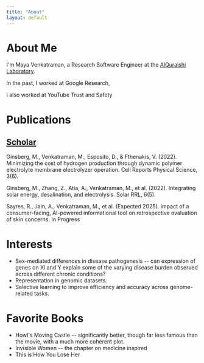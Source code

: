 ```yaml
---
title: "About"
layout: default
---
```


# About Me

I'm Maya Venkatraman, a Research Software Engineer at the [AlQuraishi Laboratory](https://www.aqlab.io/). 

In the past, I worked at Google Research,

I also worked at YouTube Trust and Safety

# Publications

## [Scholar](https://scholar.google.com/citations?user=NaZR814AAAAJ&hl=en&oi=ao)

Ginsberg, M., Venkatraman, M., Esposito, D., & Fthenakis, V. (2022). Minimizing the cost of hydrogen production through dynamic polymer electrolyte membrane electrolyzer operation. Cell Reports Physical Science, 3(6). 

Ginsberg, M., Zhang, Z., Atia, A., Venkatraman, M., et al. (2022). Integrating solar energy, desalination, and electrolysis. Solar RRL, 6(5). 

Sayres, R., Jain, A., Venkatraman, M., et al. (Expected 2025). Impact of a consumer-facing, AI-powered informational tool on retrospective evaluation of skin concerns. In Progress

# Interests

* Sex-mediated differences in disease pathogenesis -- can expression of genes on Xi and Y explain some of the varying disease burden observed across different chronic conditions?
* Representation in genomic datasets.
* Selective learning to improve efficiency and accuracy across genome-related tasks. 

# Favorite Books

* Howl's Moving Castle -- significantly better, though far less famous than the movie, with a much more coherent plot.
* Invisible Women -- the chapter on medicine inspired
* This is How You Lose Her 


